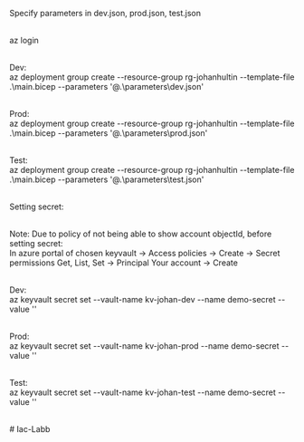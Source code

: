 Specify parameters in dev.json, prod.json, test.json <br><br>

az login <br><br>

Dev: <br>
az deployment group create --resource-group rg-johanhultin --template-file .\main.bicep --parameters '@.\parameters\dev.json' <br><br>

Prod: <br>
az deployment group create --resource-group rg-johanhultin --template-file .\main.bicep --parameters '@.\parameters\prod.json' <br><br>

Test: <br>
az deployment group create --resource-group rg-johanhultin --template-file .\main.bicep --parameters '@.\parameters\test.json' <br><br>

Setting secret: <br><br>

Note: Due to policy of not being able to show account objectId, before setting secret: <br>
In azure portal of chosen keyvault -> Access policies -> Create -> Secret permissions Get, List, Set -> Principal Your account -> Create <br><br>

Dev: <br>
az keyvault secret set --vault-name kv-johan-dev --name demo-secret --value '<YourSecretHere>' <br><br>

Prod: <br>
az keyvault secret set --vault-name kv-johan-prod --name demo-secret --value '<YourSecretHere>' <br><br>

Test: <br>
az keyvault secret set --vault-name kv-johan-test --name demo-secret --value '<YourSecretHere>' <br><br>

#   I a c - L a b b 
 
 

